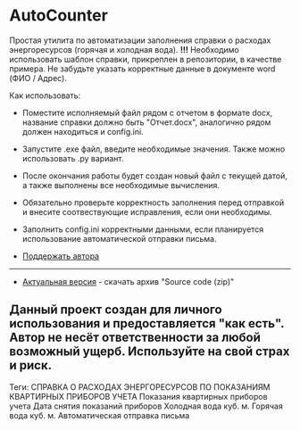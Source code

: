 # AutoCounter
Простая утилита по автоматизации заполнения справки о расходах энергоресурсов (горячая и холодная вода).
**!!!** Необходимо использовать шаблон справки, прикреплен в репозитории, в качестве примера. Не забудьте указать корректные данные в документе word (ФИО / Адрес).

Как использовать:
- Поместите исполняемый файл рядом с отчетом в формате docx, название справки должно быть "Отчет.docx", аналогично рядом должен находиться и config.ini.
- Запустите .exe файл, введите необходимые значения. Также можно использовать .py вариант.
- После окончания работы будет создан новый файл с текущей датой, а также выполнены все необходимые вычисления. 
- Обязательно проверьте корректность заполнения перед отправкой и внесите соотвествующие исправления, если они необходимы.
- Заполнить config.ini корректными данными, если планируется использование автоматической отправки письма. 

- [Поддержать автора](https://yoomoney.ru/to/410018929443837)
---
- [Актуальная версия](https://github.com/Rostezkiy/AutoCounter/releases/latest) - скачать архив "Source code (zip)"

Данный проект создан для личного использования и предоставляется "как есть". Автор не несёт ответственности за любой возможный ущерб. Используйте на свой страх и риск.
---
Теги:
СПРАВКА О РАСХОДАХ ЭНЕРГОРЕСУРСОВ ПО ПОКАЗАНИЯМ КВАРТИРНЫХ ПРИБОРОВ УЧЕТА
Показания квартирных приборов учета
Дата снятия показаний приборов
Холодная вода куб. м.
Горячая вода куб. м.
Автоматическая отправка письма
